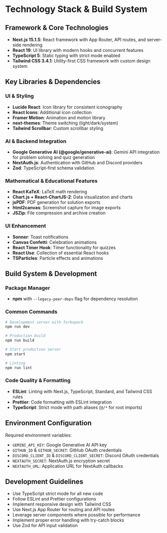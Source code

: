 # Technology Stack & Build System

## Framework & Core Technologies

- **Next.js 15.1.5**: React framework with App Router, API routes, and server-side rendering
- **React 19**: UI library with modern hooks and concurrent features
- **TypeScript 5**: Static typing with strict mode enabled
- **Tailwind CSS 3.4.1**: Utility-first CSS framework with custom design system

## Key Libraries & Dependencies

### UI & Styling
- **Lucide React**: Icon library for consistent iconography
- **React Icons**: Additional icon collection
- **Framer Motion**: Animation and motion library
- **next-themes**: Theme switching (light/dark/system)
- **Tailwind Scrollbar**: Custom scrollbar styling

### AI & Backend Integration
- **Google Generative AI (@google/generative-ai)**: Gemini API integration for problem solving and quiz generation
- **NextAuth.js**: Authentication with GitHub and Discord providers
- **Zod**: TypeScript-first schema validation

### Mathematical & Educational Features
- **React KaTeX**: LaTeX math rendering
- **Chart.js + React-ChartJS-2**: Data visualization and charts
- **jsPDF**: PDF generation for solution exports
- **html2canvas**: Screenshot capture for image exports
- **JSZip**: File compression and archive creation

### UI Enhancement
- **Sonner**: Toast notifications
- **Canvas Confetti**: Celebration animations
- **React Timer Hook**: Timer functionality for quizzes
- **React Use**: Collection of essential React hooks
- **TSParticles**: Particle effects and animations

## Build System & Development

### Package Manager
- **npm** with `--legacy-peer-deps` flag for dependency resolution

### Common Commands
```bash
# Development server with Turbopack
npm run dev

# Production build
npm run build

# Start production server
npm start

# Linting
npm run lint
```

### Code Quality & Formatting
- **ESLint**: Linting with Next.js, TypeScript, Standard, and Tailwind CSS rules
- **Prettier**: Code formatting with ESLint integration
- **TypeScript**: Strict mode with path aliases (`@/*` for root imports)

## Environment Configuration

Required environment variables:
- `GEMINI_API_KEY`: Google Generative AI API key
- `GITHUB_ID` & `GITHUB_SECRET`: GitHub OAuth credentials
- `DISCORD_CLIENT_ID` & `DISCORD_CLIENT_SECRET`: Discord OAuth credentials
- `NEXTAUTH_SECRET`: NextAuth.js encryption secret
- `NEXTAUTH_URL`: Application URL for NextAuth callbacks

## Development Guidelines

- Use TypeScript strict mode for all new code
- Follow ESLint and Prettier configurations
- Implement responsive design with Tailwind CSS
- Use Next.js App Router for routing and API routes
- Leverage server components where possible for performance
- Implement proper error handling with try-catch blocks
- Use Zod for API input validation